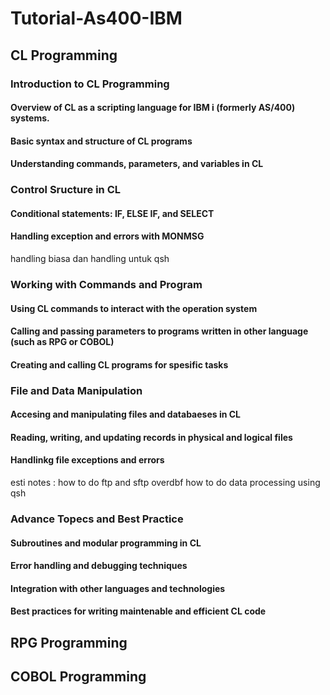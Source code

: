 # Tutorial-As400-IBM

## CL Programming
### Introduction to CL Programming
#### Overview of CL as a scripting language for IBM i (formerly AS/400) systems. 
#### Basic syntax and structure of CL programs
#### Understanding commands, parameters, and variables in CL
### Control Sructure in CL 
#### Conditional statements: IF, ELSE IF, and SELECT
#### Handling exception and errors with MONMSG
handling biasa dan handling untuk qsh 
### Working with Commands and Program 
#### Using CL commands to interact with the operation system
#### Calling and passing parameters to programs written in other language (such  as RPG or COBOL)
#### Creating and calling CL programs for spesific tasks
### File and Data Manipulation 
#### Accesing and manipulating files and databaeses in CL
#### Reading, writing, and updating records in physical and logical files
#### Handlinkg file exceptions and errors
esti notes : 
how to do ftp and sftp 
overdbf 
how to do data processing using qsh  
### Advance Topecs and Best Practice 
#### Subroutines and modular programming in CL
#### Error handling and debugging techniques
#### Integration with other languages and technologies
#### Best practices for writing maintenable and efficient CL code
## RPG Programming
## COBOL Programming 

